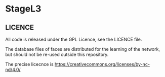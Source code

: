 # StageL3




## LICENCE

All code is released under the GPL Licence, see the LICENCE file.

The database files of faces are distributed for the learning of the network, but should not be re-used outside this repository.

The precise licecnce is https://creativecommons.org/licenses/by-nc-nd/4.0/
